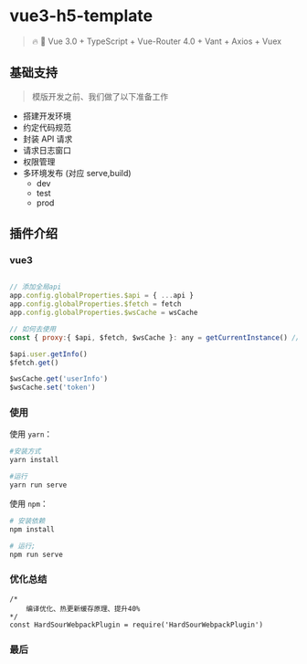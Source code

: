 <!--
 * @Descripttion:
 * @repository: https://github.com/luzhonglai
 * @Author: ZhongLai Lu
 * @Date: 2021-07-23 23:53:50
 * @LastEditors: Zhonglai Lu
 * @LastEditTime: 2021-11-30 14:04:18
-->

# vue3-h5-template

> 🔥 🎉 Vue 3.0 + TypeScript + Vue-Router 4.0 + Vant + Axios + Vuex

## 基础支持

> 模版开发之前、我们做了以下准备工作

- 搭建开发环境
- 约定代码规范
- 封装 API 请求
- 请求日志窗口
- 权限管理
- 多环境发布 (对应 serve,build)
  - dev
  - test
  - prod

## 插件介绍

### vue3

```js

// 添加全局api
app.config.globalProperties.$api = { ...api }
app.config.globalProperties.$fetch = fetch
app.config.globalProperties.$wsCache = wsCache

// 如何去使用
const { proxy:{ $api, $fetch, $wsCache }: any = getCurrentInstance() // 获取全局方法

$api.user.getInfo()
$fetch.get()

$wsCache.get('userInfo')
$wsCache.set('token')

```

### 使用

使用 `yarn`：

```bash
#安装方式
yarn install

#运行
yarn run serve
```

使用 `npm`：

```bash
# 安装依赖
npm install

# 运行;
npm run serve
```

### 优化总结

```javascriptw
/*
    编译优化、热更新缓存原理、提升40%
*/
const HardSourWebpackPlugin = require('HardSourWebpackPlugin')
```

### 最后
